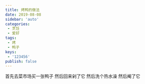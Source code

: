 ```yaml
---
title: 烤鸭的做法
date: 2019-08-08
sidebar: 'auto'
categories:
 - 烹饪
 - 爱好
tags:
 - 烤
 - 鸭子
keys:
 - '123456'
publish: false
---
```


首先去菜市场买一张鸭子
然后回来剁了它
然后洗个热水澡
然后阉了它